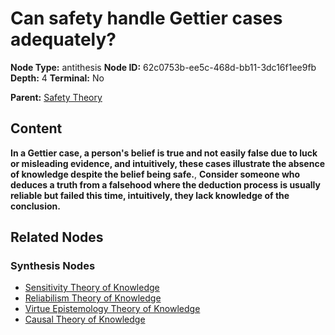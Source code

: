 # Can safety handle Gettier cases adequately?

**Node Type:** antithesis
**Node ID:** 62c0753b-ee5c-468d-bb11-3dc16f1ee9fb
**Depth:** 4
**Terminal:** No

**Parent:** [Safety Theory](safety-theory-synthesis-2316279b-4e88-4f7b-8478-8ebf1688ff42.md)

## Content

**In a Gettier case, a person's belief is true and not easily false due to luck or misleading evidence, and intuitively, these cases illustrate the absence of knowledge despite the belief being safe.**, **Consider someone who deduces a truth from a falsehood where the deduction process is usually reliable but failed this time, intuitively, they lack knowledge of the conclusion.**

## Related Nodes

### Synthesis Nodes

- [Sensitivity Theory of Knowledge](sensitivity-theory-of-knowledge-synthesis-bf9dbf65-35bf-47a1-b2c9-8851800fd53b.md)
- [Reliabilism Theory of Knowledge](reliabilism-theory-of-knowledge-synthesis-d8c52ae6-a145-4d0b-85c4-4b48cdd8f5ff.md)
- [Virtue Epistemology Theory of Knowledge](virtue-epistemology-theory-of-knowledge-synthesis-cb1f9f14-05f6-4a25-a937-ac8e1302975e.md)
- [Causal Theory of Knowledge](causal-theory-of-knowledge-synthesis-736d8b77-4b67-422f-89bc-81fb78f57c37.md)
